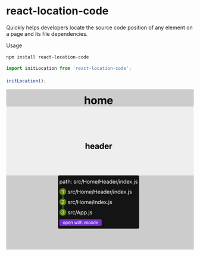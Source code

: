 # react-location-code
Quickly helps developers locate the source code position of any element on a page and its file dependencies.

Usage
```shell
npm install react-location-code
```
```javascript
import initLocation from 'react-location-code';

initLocation();
```

![img.png](https://github.com/Jerry2023/react-location/blob/b728b2dc0e13481957ae0db6cf0ab77bc43c0888/assets/img.png?raw=true)
